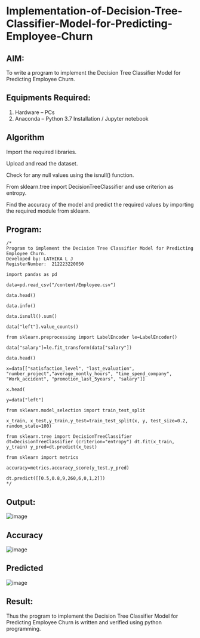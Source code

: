 # Implementation-of-Decision-Tree-Classifier-Model-for-Predicting-Employee-Churn

## AIM:
To write a program to implement the Decision Tree Classifier Model for Predicting Employee Churn.

## Equipments Required:
1. Hardware – PCs
2. Anaconda – Python 3.7 Installation / Jupyter notebook

## Algorithm

Import the required libraries.

Upload and read the dataset.

Check for any null values using the isnull() function.

From sklearn.tree import DecisionTreeClassifier and use criterion as entropy.

Find the accuracy of the model and predict the required values by importing the required module from sklearn.
## Program:
```
/*
Program to implement the Decision Tree Classifier Model for Predicting Employee Churn.
Developed by: LATHIKA L J
RegisterNumber:  212223220050

import pandas as pd

data=pd.read_csv("/content/Employee.csv")

data.head()

data.info()

data.isnull().sum()

data["left"].value_counts()

from sklearn.preprocessing import LabelEncoder le=LabelEncoder()

data["salary"]=le.fit_transform(data["salary"])

data.head()

x=data[["satisfaction_level", "last_evaluation", "number_project","average_montly_hours", "time_spend_company", "Work_accident", "promotion_last_5years", "salary"]]

x.head(

y=data["left"]

from sklearn.model_selection import train_test_split

x_train, x_test,y_train,y_test=train_test_split(x, y, test_size=0.2, random_state=100)

from sklearn.tree import DecisionTreeClassifier dt=DecisionTreeClassifier (criterion="entropy") dt.fit(x_train, y_train) y_pred=dt.predict(x_test)

from sklearn import metrics

accuracy=metrics.accuracy_score(y_test,y_pred)

dt.predict([[0.5,0.8,9,260,6,0,1,2]])
*/
```

## Output:

![image](https://github.com/user-attachments/assets/6d1dd711-9d63-4539-9809-1aa0f05cc6e3)
## Accuracy
![image](https://github.com/user-attachments/assets/cc1bd304-8cdf-435b-b452-a16352df1a49)
## Predicted
![image](https://github.com/user-attachments/assets/181bb4ea-caac-409e-9358-1289b639b7c3)


## Result:
Thus the program to implement the  Decision Tree Classifier Model for Predicting Employee Churn is written and verified using python programming.
